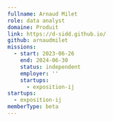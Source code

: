 ```yaml
---
fullname: Arnaud Milet
role: data analyst
domaine: Produit
link: https://d-sidd.github.io/
github: arnaudmilet
missions:
  - start: 2023-06-26
    end: 2024-06-30
    status: independent
    employer: ''
    startups:
      - exposition-ij
startups:
  - exposition-ij
memberType: beta
---
```

